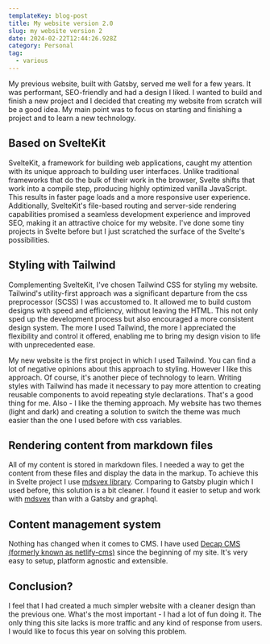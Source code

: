 ```yaml
---
templateKey: blog-post
title: My website version 2.0
slug: my website version 2
date: 2024-02-22T12:44:26.928Z
category: Personal
tag:
  - various
---
```

My previous website, built with Gatsby, served me well for a few years. It was performant, SEO-friendly and had a design I liked. I wanted to build and finish a new project and I decided that creating my website from scratch will be a good idea. My main point was to focus on starting and finishing a project and to learn a new technology.  
## Based on SvelteKit

SvelteKit, a framework for building web applications, caught my attention with its unique approach to building user interfaces. Unlike traditional frameworks that do the bulk of their work in the browser, Svelte shifts that work into a compile step, producing highly optimized vanilla JavaScript. This results in faster page loads and a more responsive user experience. Additionally, SvelteKit's file-based routing and server-side rendering capabilities promised a seamless development experience and improved SEO, making it an attractive choice for my website. I've done some tiny projects in Svelte before but I just scratched the surface of the Svelte's possibilities.
## Styling with Tailwind

Complementing SvelteKit, I've chosen Tailwind CSS for styling my website. Tailwind's utility-first approach was a significant departure from the css preprocessor (SCSS)  I was accustomed to. It allowed me to build custom designs with speed and efficiency, without leaving the HTML. This not only sped up the development process but also encouraged a more consistent design system. The more I used Tailwind, the more I appreciated the flexibility and control it offered, enabling me to bring my design vision to life with unprecedented ease. 

My new website is the first project in which I used Tailwind. You can find a lot of negative opinions about this approach to styling. However I like this approach. Of course, it's another piece of technology to learn. Writing styles with Tailwind has made it necessary to pay more attention to creating reusable components to avoid repeating style declarations. That's a good thing for me. Also - I like the theming approach. My website has two themes (light and dark) and creating a solution to switch the theme was much easier than the one I used before with css variables.
## Rendering content from markdown files

All of my content is stored in markdown files. I needed a way to get the content from these files and display the data in the markup. To achieve this in Svelte project I use <a href="https://mdsvex.pngwn.io/" target="_blank" aria-label="library mdsvex">mdsvex library</a>. Comparing to Gatsby plugin which I used before, this solution is a bit cleaner. I found it easier to setup and work with <a href="https://mdsvex.pngwn.io/">mdsvex</a> than with a Gatsby and graphql.
## Content management system 

Nothing has changed when it comes to CMS. I have used <a href="https://decapcms.org/" target="_blank">Decap CMS  (formerly known as netlify-cms)</a> since the beginning of my site. It's very easy to setup, platform agnostic and extensible. 

## Conclusion?

I feel that I had created a much simpler website with a cleaner design than the previous one. What's the most important - I had a lot of fun doing it.
The only thing this site lacks is more traffic and any kind of response from users.  I would like to focus this year on solving this problem.
